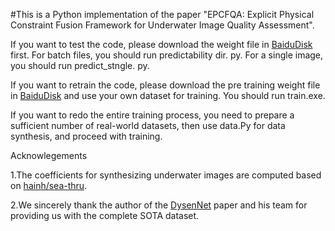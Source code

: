 #This is a Python implementation of the paper "EPCFQA: Explicit Physical Constraint Fusion Framework for Underwater Image Quality Assessment".

If you want to test the code, please download the weight file in [BaiduDisk](https://pan.baidu.com/s/1q7Je2b3yK8An8-XSOhVdfA?pwd=0221) first.
For batch files, you should run predictability dir. py.
For a single image, you should run predict_stngle. py.

If you want to retrain the code, please download the pre training weight file in [BaiduDisk](https://pan.baidu.com/s/1q7Je2b3yK8An8-XSOhVdfA?pwd=0221) and use your own dataset for training. You should run train.exe.

If you want to redo the entire training process, you need to prepare a sufficient number of real-world datasets, then use data.Py for data synthesis, and proceed with training.



Acknowlegements

1.The coefficients for synthesizing underwater images are computed based on [hainh/sea-thru](https://github.com/hainh/sea-thru).

2.We sincerely thank the author of the [DysenNet](https://ieeexplore.ieee.org/abstract/document/10852362) paper and his team for providing us with the complete SOTA dataset.

